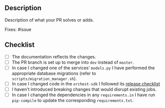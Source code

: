## Description

Description of what your PR solves or adds.

Fixes: #issue

## Checklist

- [ ] The documentation reflects the changes.
- [ ] The PR branch is set up to merge into `dev` instead of `master`.
- [ ] In case I changed one of the services’ `models.py` I have performed the appropriate database
      migrations (refer to `scripts/migration_manager.sh`).
- [ ] In case I changed code in the `orchest-sdk` I followed its [release
      checklist](https://github.com/orchest/orchest/blob/master/orchest-sdk/python/RELEASE-CHECKLIST.md)
- [ ] I haven't introduced breaking changes that would disrupt existing jobs.
- [ ] In case I changed the dependencies in any `requirements.in` I have run `pip-compile`
      to update the corresponding `requirements.txt`.
